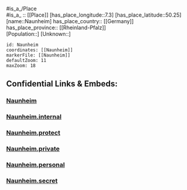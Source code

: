 ﻿---
location: [50.25,7.3] 
mapzoom: [7,12] 
mapmarker: city 
type: City
tags:
- geo/City


SpocWebEntityId: 32754
isDeleted: false
confidential: public

---
#is_a_/Place  
#is_a_ :: [[Place]] 
[has_place_longitude::7.3] 
[has_place_latitude::50.25] 
[name::Naunheim] 
has_place_country:: [[Germany]]  
has_place_province:: [[Rheinland-Pfalz]]  
[Population::] 
[Unknown::] 


```leaflet
id: Naunheim
coordinates: [[Naunheim]] 
markerFile: [[Naunheim]] 
defaultZoom: 11 
maxZoom: 18
```


## Confidential Links & Embeds: 

### [Naunheim](/_public/Earth/Continent/Europe/Europe~Central/Germany/Germany~West/Rheinland-Pfalz/counties~RP/Mayen-Koblenz/cities~Mayen-Koblenz/Maifeld/City/Naunheim.md) 

### [Naunheim.internal](/_internal/Earth/Continent/Europe/Europe~Central/Germany/Germany~West/Rheinland-Pfalz/counties~RP/Mayen-Koblenz/cities~Mayen-Koblenz/Maifeld/City/Naunheim.internal.md) 

### [Naunheim.protect](/_protect/Earth/Continent/Europe/Europe~Central/Germany/Germany~West/Rheinland-Pfalz/counties~RP/Mayen-Koblenz/cities~Mayen-Koblenz/Maifeld/City/Naunheim.protect.md) 

### [Naunheim.private](/_private/Earth/Continent/Europe/Europe~Central/Germany/Germany~West/Rheinland-Pfalz/counties~RP/Mayen-Koblenz/cities~Mayen-Koblenz/Maifeld/City/Naunheim.private.md) 

### [Naunheim.personal](/_personal/Earth/Continent/Europe/Europe~Central/Germany/Germany~West/Rheinland-Pfalz/counties~RP/Mayen-Koblenz/cities~Mayen-Koblenz/Maifeld/City/Naunheim.personal.md) 

### [Naunheim.secret](/_secret/Earth/Continent/Europe/Europe~Central/Germany/Germany~West/Rheinland-Pfalz/counties~RP/Mayen-Koblenz/cities~Mayen-Koblenz/Maifeld/City/Naunheim.secret.md) 
